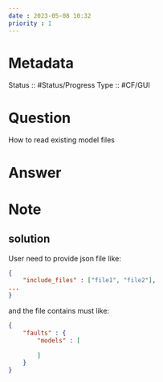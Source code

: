 ```yaml
---
date : 2023-05-08 10:32
priority : 1
---
```

# Metadata
Status :: #Status/Progress 
Type :: #CF/GUI 
# Question
How to read existing model files
# Answer
# Note
## solution
User need to provide json file like:
```json
{
	"include_files" : ["file1", "file2"],
...
}
```
and the file contains must like:
```json
{
	"faults" : {
		"models" : [
	
		]
	} 
}
```